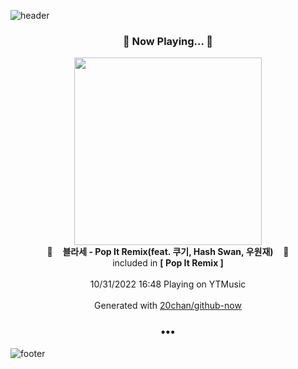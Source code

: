 ![header](https://capsule-render.vercel.app/api?type=wave&height=170&section=header&text=Hi.%20I'm%20SHIFT&fontColor=090707&fontAlignX=45&fontAlignY=65&fontSize=100)

<h3 align="center">🎵 Now Playing... 🎵</h3>
<p align="center">
  <a href="https://music.youtube.com/watch?v=49kHIPvHnnA">
    <img width="300" src="https://lh3.googleusercontent.com/tRm_TauKDWTrxajFK8FQSUC6gBNwm6H5-Oyf-LXbGZ_odb0ZJBXE3AZ82fC-fRtTA1hupU-EEelVAifV">
  </a>
  <br>
  🎵&nbsp&nbsp&nbsp <b>블라세 - Pop It Remix(feat. 쿠기, Hash Swan, 우원재)</b> &nbsp&nbsp&nbsp🎵
  <br>
  included in <b>[ Pop It Remix ]</b>
  
  <br />
  <br />
  10/31/2022 16:48 Playing on YTMusic
  <br />
  <br />
  Generated with <a href="https://github.com/20chan/github-now">20chan/github-now</a>
</p>

<h3 align="center">•••</h3>

![footer](https://capsule-render.vercel.app/api?type=wave&height=150&section=footer)
